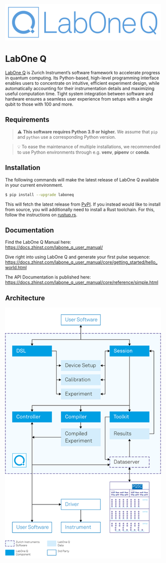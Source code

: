 ![LabOne Q logo](https://github.com/zhinst/laboneq/raw/main/docs/images/Logo_LabOneQ.png)


# LabOne Q

[LabOne Q](https://www.zhinst.com/quantum-computing-systems/labone-q) is Zurich
Instrument’s software framework to accelerate progress in quantum computing. Its
Python-based, high-level programming interface enables users to concentrate on
intuitive, efficient experiment design, while automatically accounting for their
instrumentation details and maximizing useful computation time. Tight system
integration between software and hardware ensures a seamless user experience
from setups with a single qubit to those with 100 and more.

## Requirements

> ⚠️ **This software requires Python 3.9 or higher.** We assume that
> `pip` and `python` use a corresponding Python version.

> 💡 To ease the maintenance of multiple installations, we recommended to
> use Python environments through e.g. **venv**, **pipenv** or **conda**.

## Installation

The following commands will make the latest release of LabOne Q available in
your current environment.

```sh
$ pip install --upgrade laboneq
```

This will fetch the latest release from [PyPI](https://pypi.org/project/laboneq/).
If you instead would like to install from source, you will additionally need to install
a Rust toolchain. For this, follow the instructions on [rustup.rs](https://rustup.rs/).

## Documentation

Find the LabOne Q Manual here:
<https://docs.zhinst.com/labone_q_user_manual/>

Dive right into using LabOne Q and generate your first pulse sequence:
<https://docs.zhinst.com/labone_q_user_manual/core/getting_started/hello_world.html>

The API Documentation is published here:
<https://docs.zhinst.com/labone_q_user_manual/core/reference/simple.html>

## Architecture

![Overview of the LabOne Q Software Stack](https://github.com/zhinst/laboneq/raw/main/docs/images/flowchart_QCCS.png)

